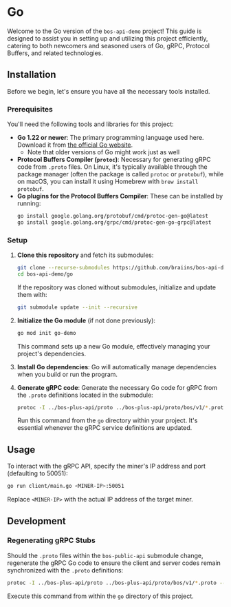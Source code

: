 # Go

Welcome to the Go version of the `bos-api-demo` project! This guide is designed to assist you in setting up and utilizing this project efficiently, catering to both newcomers and seasoned users of Go, gRPC, Protocol Buffers, and related technologies.

## Installation

Before we begin, let's ensure you have all the necessary tools installed.

### Prerequisites

You'll need the following tools and libraries for this project:

- **Go 1.22 or newer**: The primary programming language used here. Download it from [the official Go website](https://golang.org/dl/).
  - Note that older versions of Go might work just as well
- **Protocol Buffers Compiler (`protoc`)**: Necessary for generating gRPC code from `.proto` files. On Linux, it's typically available through the package manager (often the package is called `protoc` or `protobuf`), while on macOS, you can install it using Homebrew with `brew install protobuf`.
- **Go plugins for the Protocol Buffers Compiler**: These can be installed by running:
    ```bash
    go install google.golang.org/protobuf/cmd/protoc-gen-go@latest
    go install google.golang.org/grpc/cmd/protoc-gen-go-grpc@latest
    ```

### Setup

1. **Clone this repository** and fetch its submodules:
    ```bash
    git clone --recurse-submodules https://github.com/braiins/bos-api-demo.git
    cd bos-api-demo/go
    ```

    If the repository was cloned without submodules, initialize and update them with:
    ```bash
    git submodule update --init --recursive
    ```

2. **Initialize the Go module** (if not done previously):
    ```bash
    go mod init go-demo
    ```

    This command sets up a new Go module, effectively managing your project's dependencies.

3. **Install Go dependencies**:
    Go will automatically manage dependencies when you build or run the program.

4. **Generate gRPC code**:
    Generate the necessary Go code for gRPC from the `.proto` definitions located in the submodule:
    ```bash
    protoc -I ../bos-plus-api/proto ../bos-plus-api/proto/bos/v1/*.proto --go_out=pb --go-grpc_out=pb
    ```
    Run this command from the `go` directory within your project. It's essential whenever the gRPC service definitions are updated.

## Usage

To interact with the gRPC API, specify the miner's IP address and port (defaulting to 50051):

```bash
go run client/main.go <MINER-IP>:50051
```

Replace `<MINER-IP>` with the actual IP address of the target miner.

## Development

### Regenerating gRPC Stubs

Should the `.proto` files within the `bos-public-api` submodule change, regenerate the gRPC Go code to ensure the client and server codes remain synchronized with the `.proto` definitions:

```bash
protoc -I ../bos-plus-api/proto ../bos-plus-api/proto/bos/v1/*.proto --go_out=pb --go-grpc_out=pb
```

Execute this command from within the `go` directory of this project.